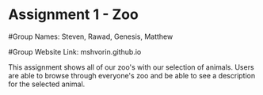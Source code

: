 # **Assignment 1 - Zoo**

#Group Names: Steven, Rawad, Genesis, Matthew

#Group Website Link: mshvorin.github.io

This assignment shows all of our zoo's with our selection of animals. Users are able to browse through everyone's zoo and be able to see a description for the selected animal.
